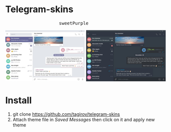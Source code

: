 # Telegram-skins

<pre>                    sweetPurple                                                darkBlue</pre>
![](preview.jpg)

# Install

1. git clone https://github.com/tagirov/telegram-skins
2. Attach theme file in *Saved Messages* then click on it and apply new theme

